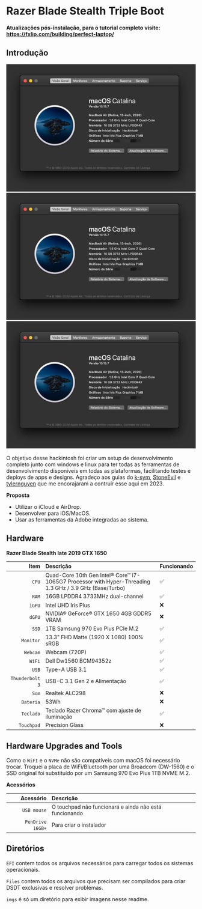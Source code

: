 # Razer Blade Stealth Triple Boot

**Atualizações pós-instalação, para o tutorial completo visite: https://fxlip.com/building/perfect-laptop/**


Introdução
---

![Sobre esse Mac](https://github.com/fxlip/hackintosh/blob/master/imgs/about_mac.png)
![Sobre esse Mac](https://github.com/fxlip/hackintosh/blob/master/imgs/about_mac.png)
![Sobre esse Mac](https://github.com/fxlip/hackintosh/blob/master/imgs/about_mac.png)

O objetivo desse hackintosh foi criar um setup de desenvolvimento completo junto com windows e linux para ter todas as ferramentas de desenvolvimento disponíveis em todas as plataformas, facilitando testes e deploys de apps e designs. Agradeço aos guias do [k-sym](https://github.com/k-sym/Razer_Blade_Stealth_Late_2019_GTX_Hackintosh), [StoneEvil](https://github.com/stonevil/Razer_Blade_Advanced_early_2019_Hackintosh) e [tylernguyen](https://github.com/tylernguyen/razer15-hackintosh) que me encorajaram a contruir esse aqui em 2023.


**Proposta**

* Utilizar o iCloud e AirDrop.
* Desenvolver para iOS/MacOS.
* Usar as ferramentas da Adobe integradas ao sistema.

Hardware
---

**Razer Blade Stealth late 2019 GTX 1650**

| Item | Descrição | Funcionando |
| ---: | :--- | :--- |
| ``CPU`` | Quad-Core 10th Gen Intel® Core™ i7-1065G7 Processor with Hyper-Threading 1.3 GHz / 3.9 GHz (Base/Turbo) | ✅ |
| ``RAM`` | 16GB LPDDR4 3733MHz dual-channel | ✅ |
| ``iGPU`` | Intel UHD Iris Plus | ❌ |
| ``dGPU`` | NVIDIA® GeForce® GTX 1650 4GB GDDR5 VRAM | ❌ |
| ``SSD`` | 1TB Samsung 970 Evo Plus PCIe M.2 | ✅ |
| ``Monitor`` | 13.3" FHD Matte (1920 X 1080) 100% sRGB | ✅ |
| ``Webcam`` | Webcam (720P) |  ✅ |
| ``WiFi`` | Dell Dw1560 BCM94352z | ✅ |
| ``USB`` | Type-A USB 3.1| ✅ |
| ``Thunderbolt 3`` | USB-C 3.1 Gen 2 e Alimentação | ✅ |
| ``Som`` | Realtek ALC298 | ❌ |
| ``Bateria`` | 53Wh | ❌ |
| ``Teclado`` | Teclado Razer Chroma™ com ajuste de iluminação | ✅ |
| ``Touchpad`` | Precision Glass | ❌ |



Hardware Upgrades and Tools
---

Como o ``WiFI`` e o ``NVMe`` não são compatíveis com macOS foi necessário trocar. Troquei a placa de WiFi/Bluetooth por uma Broadcom (DW-1560) e o SSD original foi substituído por um Samsung 970 Evo Plus 1TB NVME M.2.


**Acessórios**

| Acessório | Descrição |
| ---: | :--- |
| ``USB mouse`` | O touchpad não funcionará e ainda não está funcionando |
| ``PenDrive 16GB+`` | Para criar o instalador | 

Diretórios
---
``EFI`` contem todos os arquivos necessários para carregar todos os sistemas operacionais.

``Files`` contem todos os arquivos que precisam ser compilados para criar DSDT exclusivas e resolver problemas.

``imgs`` é só um diretório para exibir imagens nesse readme.  
